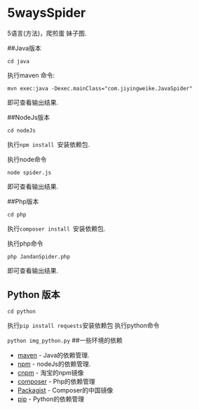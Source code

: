 # 5waysSpider
5语言(方法)，爬煎蛋 妹子图.

##Java版本

```cd java ```

执行maven 命令:

```mvn exec:java -Dexec.mainClass="com.jiyingweike.JavaSpider" ```

即可查看输出结果.

##NodeJs版本

```cd nodeJs ```

执行```npm install ```安装依赖包.

执行node命令

```node spider.js ```

即可查看输出结果.

##Php版本

```cd php ```

执行```composer install ```安装依赖包.

执行php命令

```php JandanSpider.php```

即可查看输出结果.

## Python 版本
`cd python`  

执行`pip install requests`安装依赖包
执行python命令  

`python img_python.py`
##一些环境的依赖

- [maven](https://maven.apache.org/) - Java的依赖管理.
- [npm](https://www.npmjs.com/) - nodeJs的依赖管理.
- [cnpm](http://npm.taobao.org/) - 淘宝的npm镜像
- [composer](https://getcomposer.org/) - Php的依赖管理
- [Packagist](http://pkg.phpcomposer.com/) - Composer的中国镜像
- [pip](https://pypi.python.org/pypi/pip/) - Python的依赖管理
